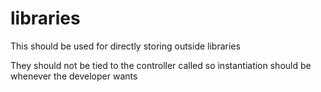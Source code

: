 libraries
======

This should be used for directly storing outside libraries

They should not be tied to the controller called so instantiation should be whenever the developer wants 